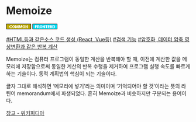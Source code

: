 # Memoize

![Common](../../2TAT1C/Label_Common.png)
![Frontend](../../2TAT1C/Label_Frontend.png)

<a href="https://whatthefuck.is/memoization">#HTML등과 같은소스 코드 생성 (React, Vue등)</a>
<a href="검색 기능">#검색 기능</a>
<a href="">#암호화, 데이터 압축 영상변환과 같은 반복 계산</a>

Memoize는 컴퓨터 프로그램이 동일한 계산을 반복해야 할 때, 이전에 계산한 값을 메모리에 저장함으로써 동일한 계산의 반복 수행을 제거하여 프로그램 실행 속도를 빠르게 하는 기술이다. 동적 계획법의 핵심이 되는 기술이다.

글자 그대로 해석하면 ‘메모리에 넣기’라는 의미이며 ‘기억되어야 할 것’이라는 뜻의 라틴어 memorandum에서 파생되었다. 흔히 Memoize과 비슷하지만 구분되는 용어이다.

<a href="https://ko.wikipedia.org/wiki/%EB%A9%94%EB%AA%A8%EC%9D%B4%EC%A0%9C%EC%9D%B4%EC%85%98">참고 - 위키피디아</a>

